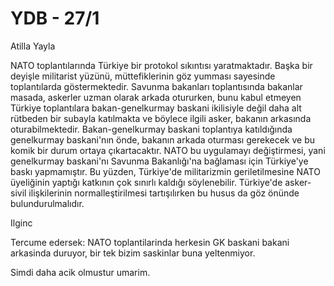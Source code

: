 # YDB - 27/1

Atilla Yayla

NATO toplantılarında Türkiye bir protokol sıkıntısı yaratmaktadır. Başka bir deyişle militarist yüzünü, müttefiklerinin göz yumması sayesinde toplantılarda göstermektedir. Savunma bakanları toplantısında bakanlar masada, askerler uzman olarak arkada otururken, bunu kabul etmeyen Türkiye toplantılara bakan-genelkurmay baskani ikilisiyle değil daha alt rütbeden bir subayla katılmakta ve böylece ilgili asker, bakanın arkasında oturabilmektedir. Bakan-genelkurmay baskani toplantıya katıldığında genelkurmay baskani'nın önde, bakanın arkada oturması gerekecek ve bu komik bir durum ortaya çıkartacaktır. NATO bu uygulamayı değiştirmesi, yani genelkurmay baskani'nı Savunma Bakanlığı'na bağlaması için Türkiye'ye baskı yapmamıştır. Bu yüzden, Türkiye'de militarizmin geriletilmesine NATO üyeliğinin yaptığı katkının çok sınırlı kaldığı söylenebilir. Türkiye'de asker-sivil ilişkilerinin normalleştirilmesi tartışılırken bu husus da göz önünde bulundurulmalıdır.

Ilginc

Tercume edersek: NATO toplantilarinda herkesin GK baskani bakani arkasinda duruyor, bir tek bizim saskinlar buna yeltenmiyor.

Simdi daha acik olmustur umarim.
